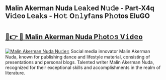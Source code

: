 ## Malin Akerman Nuda L𝚎a𝚔ed N𝚞𝚍e - Part-X4q Vi𝚍𝚎o L𝚎a𝚔s - H𝚘𝚝 O𝚗𝚕yf𝚊ns P𝚑𝚘tos EluGO

# <h2><a href="http://kfc0y7.oniu.top/?m=Malin+Akerman+Nuda">🔗👉 🔴 Malin Akerman Nuda P𝚑ot𝚘𝚜 V𝚒d𝚎o</a></h2>

[![Malin Akerman Nuda Nu𝚍e𝚜](https://i.imgur.com/0qMVB7G.gif)](http://kfc0y7.oniu.top/?m=Malin+Akerman+Nuda)
Social media innovator Malin Akerman Nuda, known for publishing dance and lifestyle material, consisting of presentations and personal blogs. Talented writer Malin Akerman Nuda, recognized for their exceptional skills and accomplishments in the realm of literature.  
